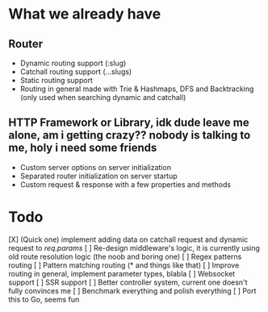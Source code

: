 # What we already have

## Router
- Dynamic routing support (:slug)
- Catchall routing support (...slugs)
- Static routing support
- Routing in general made with Trie & Hashmaps, DFS and Backtracking (only used when searching dynamic and catchall)

## HTTP Framework or Library, idk dude leave me alone, am i getting crazy?? nobody is talking to me, holy i need some friends
- Custom server options on server initialization
- Separated router initialization on server startup
- Custom request & response with a few properties and methods


# Todo

[X] (Quick one) implement adding data on catchall request and dynamic request to *req.params*
[ ] Re-design middleware's logic, it is currently using old route
resolution logic (the noob and boring one)
[ ] Regex patterns routing
[ ] Pattern matching routing (* and things like that)
[ ] Improve routing in general, implement parameter types, blabla
[ ] Websocket support
[ ] SSR support
[ ] Better controller system, current one doesn't fully convinces me
[ ] Benchmark everything and polish everything
[ ] Port this to Go, seems fun

